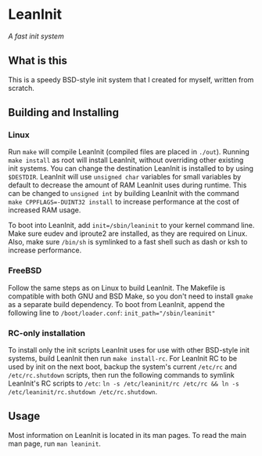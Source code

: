 LeanInit
========
_A fast init system_

## What is this
This is a speedy BSD-style init system that I created for myself, written from scratch.

## Building and Installing
### Linux
Run `make` will compile LeanInit (compiled files are placed in `./out`).
Running `make install` as root will install
LeanInit, without overriding other existing init systems.
You can change the destination LeanInit is installed to by using `$DESTDIR`.
LeanInit will use `unsigned char` variables for small variables by default
to decrease the amount of RAM LeanInit uses during runtime.
This can be changed to `unsigned int` by building LeanInit with the command
`make CPPFLAGS=-DUINT32 install` to increase performance at the cost of
increased RAM usage.

To boot into LeanInit, add `init=/sbin/leaninit` to your kernel command
line. Make sure eudev and iproute2 are installed, as they are required on Linux.
Also, make sure `/bin/sh` is symlinked to a fast shell such as dash or ksh to
increase performance.

### FreeBSD
Follow the same steps as on Linux to build LeanInit. The Makefile
is compatible with both GNU and BSD Make, so you don't need to install
`gmake` as a separate build dependency.
To boot from LeanInit, append the following line to `/boot/loader.conf`:
`init_path="/sbin/leaninit"`

### RC-only installation
To install only the init scripts LeanInit uses for use with other BSD-style init systems,
build LeanInit then run `make install-rc`.
For LeanInit RC to be used by init on the next boot, backup the system's current `/etc/rc`
and `/etc/rc.shutdown` scripts, then run the following commands to symlink LeanInit's RC scripts to `/etc`:
`ln -s /etc/leaninit/rc /etc/rc && ln -s /etc/leaninit/rc.shutdown /etc/rc.shutdown`.

## Usage
Most information on LeanInit is located in its man pages.
To read the main man page, run `man leaninit`.
